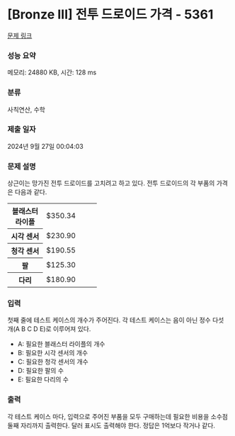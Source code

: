 # [Bronze III] 전투 드로이드 가격 - 5361 

[문제 링크](https://www.acmicpc.net/problem/5361) 

### 성능 요약

메모리: 24880 KB, 시간: 128 ms

### 분류

사칙연산, 수학

### 제출 일자

2024년 9월 27일 00:04:03

### 문제 설명

<p>상근이는 망가진 전투 드로이드를 고치려고 하고 있다. 전투 드로이드의 각 부품의 가격은 다음과 같다.</p>

<table class="table table-bordered" style="width:40%">
	<tbody>
		<tr>
			<th style="width:20%">블래스터 라이플</th>
			<td style="width:20%"><span>$</span>350.34</td>
		</tr>
		<tr>
			<th>시각 센서</th>
			<td><span>$</span>230.90</td>
		</tr>
		<tr>
			<th>청각 센서</th>
			<td><span>$</span>190.55</td>
		</tr>
		<tr>
			<th>팔</th>
			<td><span>$</span>125.30</td>
		</tr>
		<tr>
			<th>다리</th>
			<td><span>$</span>180.90</td>
		</tr>
	</tbody>
</table>

### 입력 

 <p>첫째 줄에 테스트 케이스의 개수가 주어진다. 각 테스트 케이스는 음이 아닌 정수 다섯 개(A B C D E)로 이루어져 있다.</p>

<ul>
	<li>A: 필요한 블래스터 라이플의 개수</li>
	<li>B: 필요한 시각 센서의 개수</li>
	<li>C: 필요한 청각 센서의 개수</li>
	<li>D: 필요한 팔의 수</li>
	<li>E: 필요한 다리의 수</li>
</ul>

### 출력 

 <p>각 테스트 케이스 마다, 입력으로 주어진 부품을 모두 구매하는데 필요한 비용을 소수점 둘째 자리까지 출력한다. 달러 표시도 출력해야 한다. 정답은 1억보다 작거나 같다.</p>

